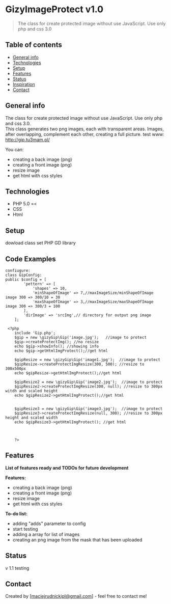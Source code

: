 # GizyImageProtect v1.0
> The class for create protected image without use JavaScript. Use only php and css 3.0


## Table of contents
* [General info](#general-info)
* [Technologies](#technologies)
* [Setup](#setup)
* [Features](#features)
* [Status](#status)
* [Inspiration](#inspiration)
* [Contact](#contact)

## General info
The class for create protected image without use JavaScript. Use only php and css 3.0.  
This class generates two png images, each with transparent areas. Images, after overlapping, complement each other, creating a full picture.
test www: http://gip.tu3mam.pl/

You can: 
* creating a back image (png)
* creating a front image (png)
* resize image 
* get html with css styles 

## Technologies
* PHP 5.0 =<
* CSS
* Html

## Setup
dowload class
set PHP GD library 

## Code Examples
```* GIP - Gizy Image Protection
confiugure:
class GipConfig:
public $config = [
        'pettern' => [
            'shapes' => 10,
            'minShapeOfImage' => 7,//maxImageSize/minShapeOfImage image 300 => 300/10 = 30
            'maxShapeOfImage' => 3,//maxImageSize/maxShapeOfImage image 300 => 300/3 = 100
        ],
        'dirImage' => 'srcImg',// directory for output png image
    ];

 <?php
    include 'Gip.php';
    $gip = new \gizyGip\Gip('image.jpg');   //image to protect
    $gip->createProtectImg(); //no resize
    echo $gip->showInfo(); //showing info 
    echo $gip->getHtmlImgProtect();//get html 

    $gipResize = new \gizyGip\Gip('image1.jpg');  //image to protect
    $gipResize->createProtectImgResize(300, 500); //resize to 300x500px
    echo $gipResize->getHtmlImgProtect();//get html 

    $gipResize2 = new \gizyGip\Gip('image2.jpg');  //image to protect
    $gipResize2->createProtectImgResize(300, null); //resize to 300px witdh and scaled height
    echo $gipResize2->getHtmlImgProtect();//get html 


    $gipResize3 = new \gizyGip\Gip('image3.jpg');  //image to protect
    $gipResize3->createProtectImgResize(null, 300); //resize to 300px height and scaled width
    echo $gipResize3->getHtmlImgProtect(); //get html 
    
    

    ?>
```

## Features
__List of features ready and TODOs for future development__

__Features:__
* creating a back image (png)
* creating a front image (png)
* resize image 
* get html with css styles 


__To-do list:__
* adding "adds" parameter to config 
* start testing
* adding a array for list of images
* creating an png image from the mask that has been uploaded

## Status
v 1.1 testing 

## Contact
Created by [maciejrudnickipl@gmail.com] - feel free to contact me!




